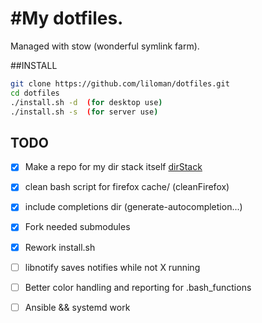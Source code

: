 
#My dotfiles. 
============

Managed with stow (wonderful symlink farm).

##INSTALL


```bash
git clone https://github.com/liloman/dotfiles.git 
cd dotfiles 
./install.sh -d  (for desktop use)
./install.sh -s  (for server use)
```

## TODO
- [x] Make a repo for my dir stack itself [dirStack](https://github.com/liloman/dirStack)
- [x] clean bash script for firefox cache/ (cleanFirefox)
- [x] include completions dir (generate-autocompletion...)
- [x] Fork needed submodules
- [x] Rework install.sh 
- [ ] libnotify saves notifies while not X running
- [ ] Better color handling and reporting for .bash_functions
- [ ] Ansible && systemd work



